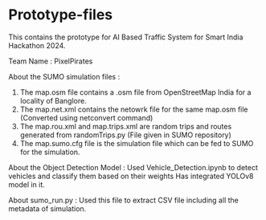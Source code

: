 # Prototype-files
This contains the prototype for AI Based Traffic System for Smart India Hackathon 2024.

Team Name : PixelPirates

About the SUMO simulation files :
1. The map.osm file contains a .osm file from OpenStreetMap India for a locality of Banglore.
2. The map.net.xml contains the netowrk file for the same map.osm file (Converted using netconvert command)
3. The map.rou.xml and map.trips.xml are random trips and routes generated from randomTrips.py (File given in SUMO repository)
4. The map.sumo.cfg file is the simulation file which can be fed to SUMO for the simulation.

About the Object Detection Model :
Used Vehicle_Detection.ipynb to detect vehicles and classify them based on their weights
Has integrated YOLOv8 model in it.

About sumo_run.py :
Used this file to extract CSV file including all the metadata of simulation.
